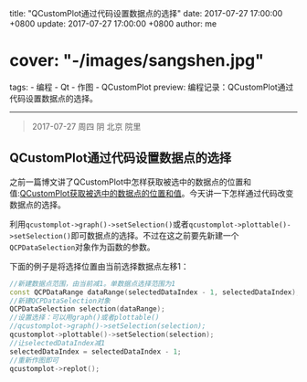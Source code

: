 title: "QCustomPlot通过代码设置数据点的选择"
date: 2017-07-27 17:00:00 +0800
update: 2017-07-27 17:00:00 +0800
author: me
# cover: "-/images/sangshen.jpg"
tags:
    - 编程
    - Qt
    - 作图
    - QCustomPlot
preview: 编程记录：QCustomPlot通过代码设置数据点的选择。

---

> 2017-07-27 周四 阴 北京 院里

## QCustomPlot通过代码设置数据点的选择 ##
之前一篇博文讲了QCustomPlot中怎样获取被选中的数据点的位置和值:[QCustomPlot获取被选中的数据点的位置和值](./coding-dairy-20170712.html)。今天讲一下怎样通过代码改变数据点的选择。

利用`qcustomplot->graph()->setSelection()`或者`qcustomplot->plottable()->setSelection()`即可数据点的选择。不过在这之前要先新建一个`QCPDataSelection`对象作为函数的参数。

下面的例子是将选择位置由当前选择数据点左移1：

``` cpp
//新建数据点范围，由当前减1。单数据点选择范围为1
const QCPDataRange dataRange(selectedDataIndex - 1, selectedDataIndex);
//新建QCPDataSelection对象
QCPDataSelection selection(dataRange);
//设置选择：可以用graph()或者plottable()
//qcustomplot->graph()->setSelection(selection);
qcustomplot->plottable()->setSelection(selection);
//让selectedDataIndex减1
selectedDataIndex = selectedDataIndex - 1;
//重新作图即可
qcustomplot->replot();
```
